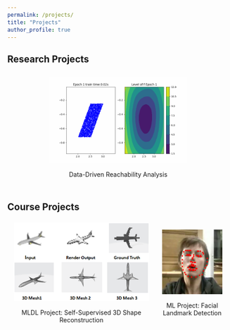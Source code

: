 ```yaml
---
permalink: /projects/
title: "Projects"
author_profile: true
---
```

## Research Projects

<div style="display: flex; flex-wrap: wrap; justify-content: flex-start;">
    <div style="margin: 10px; ; text-align: center">
            <a href="./data_driven_reachability_analysis">
                <img src="../images/project_img/nn_verify.gif" alt="Research Project 1" style="width: 65%;">
            </a>
            <p>Data-Driven Reachability Analysis</p>
    </div>
</div>


## Course Projects
<div style="display: flex; flex-wrap: nowrap; justify-content: center; align-items: center;">
    <div style="flex-grow: 2; margin: 5px; text-align: center; padding: 0 10px; box-sizing: border-box;">
        <a href="https://github.com/kchen127/Self_Supervised_3D_Shape_Reconstruction">
            <img src="../images/project_img/3d_reconstruction.png" alt="Course Project 1" style="width: 100%; height: auto;">
        </a>
        <p>MLDL Project: Self-Supervised 3D Shape Reconstruction</p>
    </div>
    <div style="flex-grow: 1; margin: 5px; text-align: center; padding: 0 10px; box-sizing: border-box;">
        <a href="https://github.com/RuolingFan/Facial-Landmark-Detection">
            <img src="../images/project_img/facial.png" alt="Course Project 2" style="width: 100%; height: auto;">
        </a>
        <p>ML Project: Facial Landmark Detection</p>
    </div>
</div>








